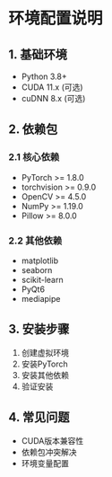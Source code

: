 # 环境配置说明

## 1. 基础环境
- Python 3.8+
- CUDA 11.x (可选)
- cuDNN 8.x (可选)

## 2. 依赖包
### 2.1 核心依赖
- PyTorch >= 1.8.0
- torchvision >= 0.9.0
- OpenCV >= 4.5.0
- NumPy >= 1.19.0
- Pillow >= 8.0.0

### 2.2 其他依赖
- matplotlib
- seaborn
- scikit-learn
- PyQt6
- mediapipe

## 3. 安装步骤
1. 创建虚拟环境
2. 安装PyTorch
3. 安装其他依赖
4. 验证安装

## 4. 常见问题
- CUDA版本兼容性
- 依赖包冲突解决
- 环境变量配置 